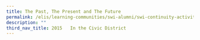 ```yaml
---
title: The Past, The Present and The Future
permalink: /elis/learning-communities/swi-alumni/swi-continuity-activities/the-past-the-present-and-the-future/
description: ""
third_nav_title: 2015   In the Civic District
---
```

